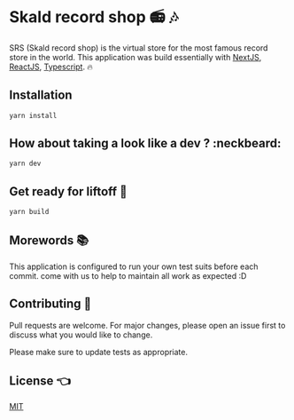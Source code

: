 # Skald record shop :radio: :notes:

SRS (Skald record shop) is the virtual store for the most famous record store in the world. This application was build essentially with [NextJS](https://nextjs.org/), [ReactJS](https://reactjs.org/), [Typescript](https://www.typescriptlang.org/). :fire:

## Installation

```bash
yarn install
```

## How about taking a look like a dev ? :neckbeard:

```bash
yarn dev
```

## Get ready for liftoff :rocket:

```bash
yarn build
```

## Morewords :books:

This application is configured to run your own test suits before each commit. come with us to help to maintain all work as expected :D

## Contributing :pray:

Pull requests are welcome. For major changes, please open an issue first to discuss what you would like to change.

Please make sure to update tests as appropriate.

## License :point_left:

[MIT](https://choosealicense.com/licenses/mit/)
